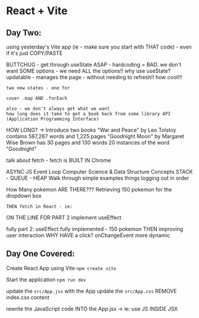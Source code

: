 # React + Vite

## Day Two:

using yesterday's Vite app (ie - make sure you start with THAT code) - even if it's just COPY/PASTE

BUTTCHUG - 
    get through useState ASAP - hardcoding = BAD.
    we don't want SOME options - we need ALL the options!! 
    why use useState?  
        updatable - manages the page - without needing to refresh!! 
        how cool!!!

    two new states - one for 
    
    cover .map AND .forEach

    also - we don't always get what we want
    how long does it take to get a book back from some library API (Application Programming Interface)

HOW LONG? -> Introduce two books
    "War and Peace" by Leo Tolstoy contains 587,287 words and 1,225 pages
    "Goodnight Moon" by Margaret Wise Brown has 30 pages and 130 words
        20 instances of the word "Goodnight"

talk about fetch - fetch is BUILT IN Chrome

ASYNC JS
    Event Loop
        Computer Science & Data Structure Concepts
        STACK - QUEUE - HEAP
    Walk through simple examples
        things logging out in order

How Many pokemon ARE THERE???
    Retrieving 150 pokemon for the dropdown box

    THEN fetch in React - ie: 


ON THE LINE FOR PART 2
    implement useEffect 
    

fully part 2:
    useEffect fully implemented - 150 pokemon
    THEN
    improving user interaction
    WHY HAVE a click?
    onChangeEvent
        more dynamic 


## Day One Covered:

Create React App using Vite
`npm create vite`

Start the application
`npm run dev`

update the `src/App.jsx` with the App
update the `src/App.css` 
REMOVE index.css content

rewrite the JavaScript code INTO the App.jsx -> ie: use JS INSIDE JSX

